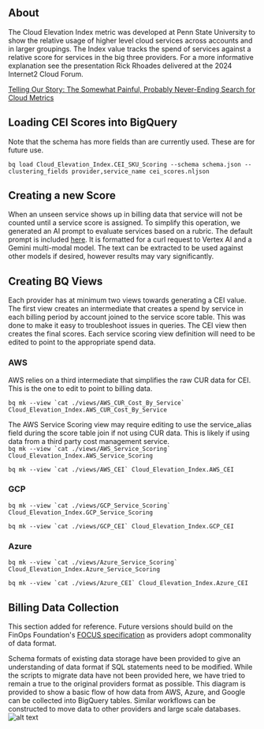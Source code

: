 ## About ##
The Cloud Elevation Index metric was developed at Penn State University to show the relative usage of higher level cloud services across accounts and in larger groupings. The Index value tracks the spend of services against a relative score for services in the big three providers. For a more informative explanation see the presentation Rick Rhoades delivered at the 2024 Internet2 Cloud Forum.

[Telling Our Story: The Somewhat Painful, Probably Never-Ending Search for Cloud Metrics](https://drive.google.com/file/d/19nPqr4m0cxjSRZbBE-f4FiY1yiPmBLOq/view?usp=sharing)

## Loading CEI Scores into BigQuery ##

Note that the schema has more fields than are currently used. These are for future use.  

`bq load Cloud_Elevation_Index.CEI_SKU_Scoring --schema schema.json --clustering_fields provider,service_name cei_scores.nljson`

## Creating a new Score ##
When an unseen service shows up in billing data that service will not be counted until a service score is assigned. To simplify this operation, we generated an AI prompt to evaluate services based on a rubric. The default prompt is included [here](default_prompt.json). It is formatted for a curl request to Vertex AI and a Gemini multi-modal model. The text can be extracted to be used against other models if desired, however results may vary significantly. 

## Creating BQ Views ##
Each provider has at minimum two views towards generating a CEI value. The first view creates an intermediate that creates a spend by service in each billing period by account joined to the service score table. This was done to make it easy to troubleshoot issues in queries. The CEI view then creates the final scores. Each service scoring view definition will need to be edited to point to the appropriate spend data.

### AWS ###
AWS relies on a third intermediate that simplifies the raw CUR data for CEI. This is the one to edit to point to billing data.

```bq mk --view `cat ./views/AWS_CUR_Cost_By_Service` Cloud_Elevation_Index.AWS_CUR_Cost_By_Service```

The AWS Service Scoring view may require editing to use the service_alias field during the score table join if not using CUR data. This is likely if using data from a third party cost management service.  
```bq mk --view `cat ./views/AWS_Service_Scoring` Cloud_Elevation_Index.AWS_Service_Scoring```

```bq mk --view `cat ./views/AWS_CEI` Cloud_Elevation_Index.AWS_CEI```

### GCP ###
```bq mk --view `cat ./views/GCP_Service_Scoring` Cloud_Elevation_Index.GCP_Service_Scoring```

```bq mk --view `cat ./views/GCP_CEI` Cloud_Elevation_Index.GCP_CEI```

### Azure ###
```bq mk --view `cat ./views/Azure_Service_Scoring` Cloud_Elevation_Index.Azure_Service_Scoring```

```bq mk --view `cat ./views/Azure_CEI` Cloud_Elevation_Index.Azure_CEI```

## Billing Data Collection ## 
This section added for reference. Future versions should build on the FinOps Foundation's [FOCUS specification](https://focus.finops.org) as providers adopt commonality of data format. 

Schema formats of existing data storage have been provided to give an understanding of data format if SQL statements need to be modified.  While the scripts to migrate data have not been provided here, we have tried to remain a true to the original providers format as possible. This diagram is provided to show a basic flow of how data from AWS, Azure, and Google can be collected into BigQuery tables. Similar workflows can be constructed to move data to other providers and large scale databases. 
![alt text](schemas/Billing_Data_Import_Flow.png)
